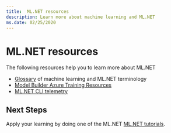 ```yaml
---
title:  ML.NET resources
description: Learn more about machine learning and ML.NET
ms.date: 02/25/2020
---
```

# ML.NET resources

The following resources help you to learn more about ML.NET

- [Glossary](glossary.md) of machine learning and ML.NET terminology
- [Model Builder Azure Training Resources](azure-training-concepts-model-builder.md)
- [ML.NET CLI telemetry](ml-net-cli-telemetry.md)

## Next Steps

Apply your learning by doing one of the ML.NET [ML.NET tutorials](../tutorials/index.md).
